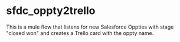 # sfdc_oppty2trello
This is a mule flow that listens for new Salesforce Oppties with stage "closed won" and creates a Trello card with the oppty name.
